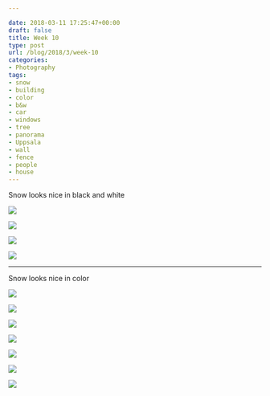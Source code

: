 ```yaml
---

date: 2018-03-11 17:25:47+00:00
draft: false
title: Week 10
type: post
url: /blog/2018/3/week-10
categories:
- Photography
tags:
- snow
- building
- color
- b&w
- car
- windows
- tree
- panorama
- Uppsala
- wall
- fence
- people
- house
---
```


Snow looks nice in black and white



  
   ![](/images/2018-03-11-20183week-10/IMG_4692.jpg)

  

  
   ![](/images/2018-03-11-20183week-10/IMG_4693.jpg)

  

  
   ![](/images/2018-03-11-20183week-10/IMG_4752.jpg)

  

  
   ![](/images/2018-03-11-20183week-10/IMG_4777.jpg)

  



* * *

Snow looks nice in color



  
   ![](/images/2018-03-11-20183week-10/IMG_4749.jpg)

  

  
   ![](/images/2018-03-11-20183week-10/IMG_4695.jpg)

  

  
   ![](/images/2018-03-11-20183week-10/IMG_4696.jpg)

  

  
   ![](/images/2018-03-11-20183week-10/IMG_4756.jpg)

  

  
   ![](/images/2018-03-11-20183week-10/IMG_4762.jpg)

  

  
   ![](/images/2018-03-11-20183week-10/IMG_4711+2.jpg)

  

  
   ![](/images/2018-03-11-20183week-10/IMG_4714.jpg)

  


